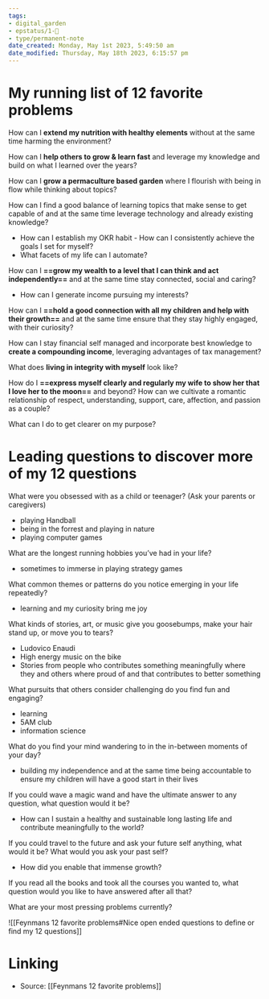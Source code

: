 ```yaml
---
tags: 
- digital_garden
- epstatus/1-🌱
- type/permanent-note
date_created: Monday, May 1st 2023, 5:49:50 am
date_modified: Thursday, May 18th 2023, 6:15:57 pm
---
```

# My running list of 12 favorite problems

How can I **extend my nutrition with healthy elements** without at the same time harming the environment?

How can I **help others to grow & learn fast** and leverage my knowledge and build on what I learned over the years?

How can I **grow a permaculture based garden** where I flourish with being in flow while thinking about topics?

How can I find a good balance of learning topics that make sense to get capable of and at the same time leverage technology and already existing knowledge?
+ How can I establish my OKR habit - How can I consistently achieve the goals I set for myself?
+ What facets of my life can I automate?

How can I **==grow my wealth to a level that I can think and act independently==** and at the same time stay connected, social and caring?
+ How can I generate income pursuing my interests?

How can I **==hold a good connection with all my children and help with their growth==** and at the same time ensure that they stay highly engaged, with their curiosity?

How can I stay financial self managed and incorporate best knowledge to **create a compounding income**, leveraging advantages of tax management?

What does **living in integrity with myself** look like?

How do I **==express myself clearly and regularly my wife to show her that I love her to the moon==** and beyond? How can we cultivate a romantic relationship of respect, understanding, support, care, affection, and passion as a couple?

What can I do to get clearer on my purpose?

# Leading questions to discover more of my 12 questions
What were you obsessed with as a child or teenager? (Ask your parents or caregivers)
+ playing Handball
+ being in the forrest and playing in nature
+ playing computer games

What are the longest running hobbies you’ve had in your life?
+ sometimes to immerse in playing strategy games

What common themes or patterns do you notice emerging in your life repeatedly?
+ learning and my curiosity bring me joy

What kinds of stories, art, or music give you goosebumps, make your hair stand up, or move you to tears?
+ Ludovico Enaudi
+ High energy music on the bike
+ Stories from people who contributes something meaningfully where they and others where proud of and that contributes to better something

What pursuits that others consider challenging do you find fun and engaging?
+ learning
+ 5AM club
+ information science

What do you find your mind wandering to in the in-between moments of your day?
+ building my independence and at the same time being accountable to ensure my children will have a good start in their lives

If you could wave a magic wand and have the ultimate answer to any question, what question would it be?
+ How can I sustain a healthy and sustainable long lasting life and contribute meaningfully to the world?

If you could travel to the future and ask your future self anything, what would it be? What would you ask your past self?
+ How did you enable that immense growth?

If you read all the books and took all the courses you wanted to, what question would you like to have answered after all that?


What are your most pressing problems currently?


![[Feynmans 12 favorite problems#Nice open ended questions to define or find my 12 questions]]


# Linking
+ Source: [[Feynmans 12 favorite problems]]

